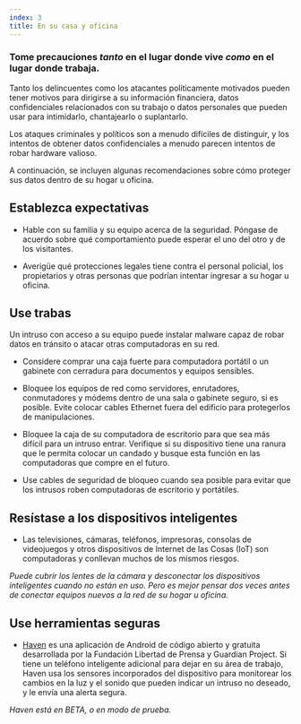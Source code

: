 ```yaml
---
index: 3
title: En su casa y oficina
---
```

### Tome precauciones *tanto* en el lugar donde vive *como* en el lugar donde trabaja.

Tanto los delincuentes como los atacantes políticamente motivados pueden tener motivos para dirigirse a su información financiera, datos confidenciales relacionados con su trabajo o datos personales que pueden usar para intimidarlo, chantajearlo o suplantarlo.

Los ataques criminales y políticos son a menudo difíciles de distinguir, y los intentos de obtener datos confidenciales a menudo parecen intentos de robar hardware valioso.

A continuación, se incluyen algunas recomendaciones sobre cómo proteger sus datos dentro de su hogar u oficina.

## Establezca expectativas

- Hable con su familia y su equipo acerca de la seguridad. Póngase de acuerdo sobre qué comportamiento puede esperar el uno del otro y de los visitantes.

- Averigüe qué protecciones legales tiene contra el personal policial, los propietarios y otras personas que podrían intentar ingresar a su hogar u oficina.

## Use trabas

Un intruso con acceso a su equipo puede instalar malware capaz de robar datos en tránsito o atacar otras computadoras en su red.

- Considere comprar una caja fuerte para computadora portátil o un gabinete con cerradura para documentos y equipos sensibles.

- Bloquee los equipos de red como servidores, enrutadores, conmutadores y módems dentro de una sala o gabinete seguro, si es posible. Evite colocar cables Ethernet fuera del edificio para protegerlos de manipulaciones.

- Bloquee la caja de su computadora de escritorio para que sea más difícil para un intruso entrar. Verifique si su dispositivo tiene una ranura que le permita colocar un candado y busque esta función en las computadoras que compre en el futuro.

- Use cables de seguridad de bloqueo cuando sea posible para evitar que los intrusos roben computadoras de escritorio y portátiles.

## Resístase a los dispositivos inteligentes

- Las televisiones, cámaras, teléfonos, impresoras, consolas de videojuegos y otros dispositivos de Internet de las Cosas (IoT) son computadoras y conllevan muchos de los mismos riesgos.

*Puede cubrir los lentes de la cámara y desconectar los dispositivos inteligentes cuando no están en uso. Pero es mejor pensar dos veces antes de conectar equipos nuevos a la red de su hogar u oficina.*

## Use herramientas seguras

- [Haven](https://play.google.com/store/apps/details?id=org.havenapp.main&hl=en) es una aplicación de Android de código abierto y gratuita desarrollada por la Fundación Libertad de Prensa y Guardian Project. Si tiene un teléfono inteligente adicional para dejar en su área de trabajo, Haven usa los sensores incorporados del dispositivo para monitorear los cambios en la luz y el sonido que pueden indicar un intruso no deseado, y le envía una alerta segura.

*Haven está en BETA, o en modo de prueba.*